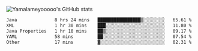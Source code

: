 ![Yamalameyooooo's GitHub stats](https://github-readme-stats.vercel.app/api?username=yamalameyooooo&theme=transparent&show_icons=true\&show=reviews,discussions_started,discussions_answered,prs_merged,prs_merged_percentage)

<!--START_SECTION:waka-->

```txt
Java              8 hrs 24 mins   ████████████████▒░░░░░░░░   65.61 %
XML               1 hr 30 mins    ███░░░░░░░░░░░░░░░░░░░░░░   11.80 %
Java Properties   1 hr 10 mins    ██▒░░░░░░░░░░░░░░░░░░░░░░   09.17 %
YAML              58 mins         ██░░░░░░░░░░░░░░░░░░░░░░░   07.54 %
Other             17 mins         ▓░░░░░░░░░░░░░░░░░░░░░░░░   02.31 %
```

<!--END_SECTION:waka-->
